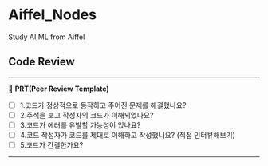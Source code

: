 # Aiffel_Nodes
Study AI,ML from Aiffel

## Code Review
--------------------
🔑 **PRT(Peer Review Template)**      

* [ ]  1.코드가 정상적으로 동작하고 주어진 문제를 해결했나요?   
* [ ]  2.주석을 보고 작성자의 코드가 이해되었나요?
* [ ]  3.코드가 에러를 유발할 가능성이 있나요?
* [ ]  4.코드 작성자가 코드를 제대로 이해하고 작성했나요? (직접 인터뷰해보기)  
* [ ]  5.코드가 간결한가요?
------------------
